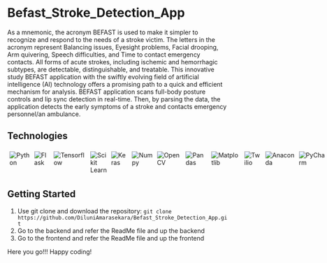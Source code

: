 # Befast_Stroke_Detection_App

As a mnemonic, the acronym BEFAST is used to make it simpler to recognize and respond to the needs of a stroke victim. The letters in the acronym represent Balancing issues, Eyesight problems, Facial drooping, Arm quivering, Speech difficulties, and Time to contact emergency contacts. All forms of acute strokes, including ischemic and hemorrhagic subtypes, are detectable, distinguishable, and treatable. This innovative study BEFAST application with the swiftly evolving field of artificial intelligence (AI) technology offers a promising path to a quick and efficient mechanism for analysis. BEFAST application scans full-body posture controls and lip sync detection in real-time. Then, by parsing the data, the application detects the early symptoms of a stroke and contacts emergency personnel/an ambulance.

## Technologies

<div style="display:flex; margin: auto;">

<img style="margin:5px;" src="https://img.shields.io/static/v1?style=for-the-badge&message=Python&color=3776AB&logo=Python&logoColor=FFFFFF&label=" alt="Python">

<img style="margin:5px;" src="https://img.shields.io/badge/Flask-000000?style=for-the-badge&logo=flask&logoColor=white" alt="Flask">

<img style="margin:5px;" src="https://img.shields.io/badge/TensorFlow-%23FF6F00.svg?style=for-the-badge&logo=TensorFlow&logoColor=white" alt="Tensorflow">

<img style="margin:5px;" src="https://img.shields.io/badge/scikit--learn-%23F7931E.svg?style=for-the-badge&logo=scikit-learn&logoColor=white" alt="Scikit Learn">

<img style="margin:5px;" src="https://img.shields.io/badge/Keras-%23D00000.svg?style=for-the-badge&logo=Keras&logoColor=white" alt="Keras">

<img style="margin:5px;" src="https://img.shields.io/badge/numpy-%23013243.svg?style=for-the-badge&logo=numpy&logoColor=white" alt="Numpy">

<img style="margin:5px;" src="https://img.shields.io/badge/opencv-%23white.svg?style=for-the-badge&logo=opencv&logoColor=white" alt="OpenCV">

<img style="margin:5px;" src="https://img.shields.io/badge/pandas-%23150458.svg?style=for-the-badge&logo=pandas&logoColor=white)" alt="Pandas">

<img style="margin:5px;" src="https://img.shields.io/badge/Matplotlib-%23fff1ff.svg?style=for-the-badge&logo=Matplotlib&logoColor=black" alt="Matplotlib">

<img style="margin:5px;" src="https://img.shields.io/badge/Twilio-F22F46?style=for-the-badge&logo=Twilio&logoColor=white" alt="Twilio">

<img style="margin:5px;" src="https://img.shields.io/badge/Anaconda-%2344A833.svg?style=for-the-badge&logo=anaconda&logoColor=white" alt="Anaconda">

<img style="margin:5px;" src="https://img.shields.io/badge/PyCharm-000000.svg?&style=for-the-badge&logo=PyCharm&logoColor=white" alt="PyCharm">

<img style="margin:5px;" src="https://img.shields.io/badge/Jupyter-orange?style=for-the-badge&logo=Jupyter&logoColor=white" alt="Jupyter Notebook">

<img style="margin:5px;" src="https://img.shields.io/badge/nVIDIA-%2376B900.svg?style=for-the-badge&logo=nVIDIA&logoColor=white" alt="Nvidia">

<img style="margin:5px;" src="https://img.shields.io/badge/git-%23F05033.svg?style=for-the-badge&logo=git&logoColor=white" alt="Git">

<img style="margin:5px;" src="https://img.shields.io/badge/github-%23121011.svg?style=for-the-badge&logo=github&logoColor=white" alt="GitHub">

<img style="margin:5px;" src="https://img.shields.io/badge/React-20232A?style=for-the-badge&logo=react&logoColor=61DAFB" alt="React">

<img style="margin:5px;" src="https://img.shields.io/badge/React_Router-CA4245?style=for-the-badge&logo=react-router&logoColor=white" alt="React Route">

<img style="margin:5px;" src="https://img.shields.io/badge/WebStorm-000000?style=for-the-badge&logo=WebStorm&logoColor=white" alt="WebStorm">

</div>

## Getting Started

1. Use git clone and download the repository: `git clone https://github.com/DiluniAmarasekara/Befast_Stroke_Detection_App.git`
2. Go to the backend and refer the ReadMe file and up the backend
3. Go to the frontend and refer the ReadMe file and up the frontend

Here you go!!! Happy coding!
